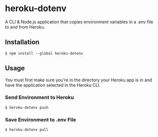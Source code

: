# heroku-dotenv

A CLI & Node.js application that copies environment variables in a .env file to and from Heroku.

## Installation

```
$ npm install --global heroku-dotenv
```

## Usage

You must first make sure you're in the directory your Heroku app is in and have the application selected in the Heroku CLI.

### Send Environment to Heroku

```
$ heroku-dotenv push
```

### Save Environment to .env File

```
$ heroku-dotenv pull
```
